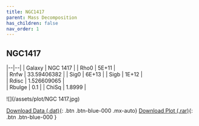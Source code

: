 ```yaml
---
title: NGC1417
parent: Mass Decomposition
has_children: false
nav_order: 1
---
```


## NGC1417

|--|--|
| Galaxy    | NGC 1417	 |
| Rho0     |	5E+11	   |   
| Rnfw  | 33.59406382		  |
| Sig0     | 6E+13		 |
| Sigb     | 1E+12		|  
| Rdisc  | 1.526609065		|   
| Rbulge      | 0.1	 | 
| ChiSq | 1.8999	 |

![](/assets/plot/NGC 1417.jpg)

[Download Data (.dat)](https://raw.githubusercontent.com/adhitya-spas/Database/gh-pages/assets/data/NGC1417.dat){: .btn .btn-blue-000 .mx-auto}
[Download Plot (.rar)](https://github.com/adhitya-spas/Database/blob/gh-pages/assets/plot/NGC1417.rar?raw=true){: .btn .btn-blue-000 }
